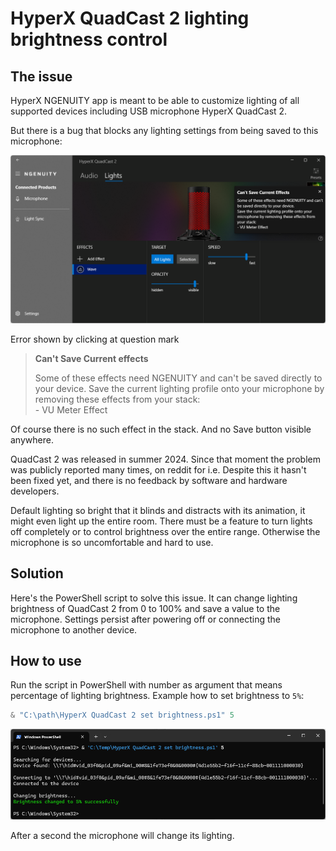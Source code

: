# HyperX QuadCast 2 lighting brightness control

## The issue

HyperX NGENUITY app is meant to be able to customize lighting of all supported devices including USB microphone HyperX QuadCast 2.

But there is a bug that blocks any lighting settings from being saved to this microphone:

![HyperX NGENUITY issue](/misc/HyperX%20NGENUITY%20screenshot.png)

Error shown by clicking at question mark

> **Can't Save Current effects**
>
> Some of these effects need NGENUITY and can't be saved directly to your device.
> Save the current lighting profile onto your microphone by removing these effects from your stack:  
> \- VU Meter Effect

Of course there is no such effect in the stack. And no Save button visible anywhere.

QuadCast 2 was released in summer 2024. Since that moment the problem was publicly reported many times, on reddit for i.e. Despite this it hasn't been fixed yet, and there is no feedback by software and hardware developers.

Default lighting so bright that it blinds and distracts with its animation, it might even light up the entire room. There must be a feature to turn lights off completely or to control brightness over the entire range. Otherwise the microphone is so uncomfortable and hard to use.

## Solution

Here's the PowerShell script to solve this issue. It can change lighting brightness of QuadCast 2 from 0 to 100% and save a value to the microphone. Settings persist after powering off or connecting the microphone to another device.

## How to use

Run the script in PowerShell with number as argument that means percentage of lighting brightness. Example how to set brightness to `5%`:

```PowerShell
& "C:\path\HyperX QuadCast 2 set brightness.ps1" 5
```

![Example use screenshot](/misc/Example%20use%20screenshot.png)

After a second the microphone will change its lighting.
